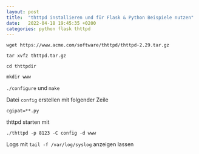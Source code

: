 ```yaml
---
layout: post
title:  "thttpd installieren und für Flask & Python Beispiele nutzen"
date:   2022-04-18 19:45:35 +0200
categories: python flask thttpd 
---
```


`wget https://www.acme.com/software/thttpd/thttpd-2.29.tar.gz`

`tar xvfz thttpd.tar.gz`

`cd thttpdir`

`mkdir www`

`./configure` und `make`

Datei `config` erstellen mit folgender Zeile

`cgipat=**.py`

thttpd starten mit

`./thttpd -p 8123 -C config -d www`

Logs mit `tail -f /var/log/syslog` anzeigen lassen
